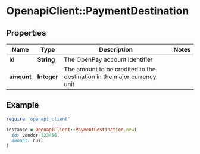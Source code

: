 # OpenapiClient::PaymentDestination

## Properties

| Name | Type | Description | Notes |
| ---- | ---- | ----------- | ----- |
| **id** | **String** | The OpenPay account identifier |  |
| **amount** | **Integer** | The amount to be credited to the destination in the major currency unit |  |

## Example

```ruby
require 'openapi_client'

instance = OpenapiClient::PaymentDestination.new(
  id: vendor-123456,
  amount: null
)
```

